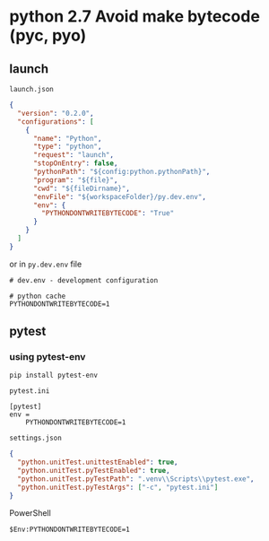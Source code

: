 # python 2.7 Avoid make bytecode (pyc, pyo)

## launch

`launch.json`

```json
{
  "version": "0.2.0",
  "configurations": [
    {
      "name": "Python",
      "type": "python",
      "request": "launch",
      "stopOnEntry": false,
      "pythonPath": "${config:python.pythonPath}",
      "program": "${file}",
      "cwd": "${fileDirname}",
      "envFile": "${workspaceFolder}/py.dev.env",
      "env": {
        "PYTHONDONTWRITEBYTECODE": "True"
      }
    }
  ]
}
```

or in `py.dev.env` file

```
# dev.env - development configuration

# python cache
PYTHONDONTWRITEBYTECODE=1
```

## pytest

### using pytest-env

```
pip install pytest-env
```

`pytest.ini`

```
[pytest]
env =
    PYTHONDONTWRITEBYTECODE=1
```

`settings.json`

```json
{
  "python.unitTest.unittestEnabled": true,
  "python.unitTest.pyTestEnabled": true,
  "python.unitTest.pyTestPath": ".venv\\Scripts\\pytest.exe",
  "python.unitTest.pyTestArgs": ["-c", "pytest.ini"]
}
```

PowerShell

```
$Env:PYTHONDONTWRITEBYTECODE=1
```
